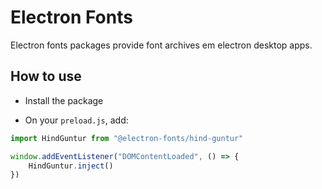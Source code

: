 # Electron Fonts

Electron fonts packages provide font archives em electron desktop apps.

## How to use

* Install the package

* On your `preload.js`, add:

```ts
import HindGuntur from "@electron-fonts/hind-guntur"

window.addEventListener("DOMContentLoaded", () => {
    HindGuntur.inject()
})
```